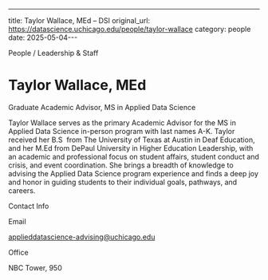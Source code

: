 ---
title: Taylor Wallace, MEd – DSI
original_url: https://datascience.uchicago.edu/people/taylor-wallace
category: people
date: 2025-05-04---

People / Leadership & Staff

# Taylor Wallace, MEd

Graduate Academic Advisor, MS in Applied Data Science

Taylor Wallace serves as the primary Academic Advisor for the MS in Applied Data Science in-person program with last names A-K. Taylor received her B.S  from The University of Texas at Austin in Deaf Education, and her M.Ed from DePaul University in Higher Education Leadership, with an academic and professional focus on student affairs, student conduct and crisis, and event coordination. She brings a breadth of knowledge to advising the Applied Data Science program experience and finds a deep joy and honor in guiding students to their individual goals, pathways, and careers.

Contact Info

Email

applieddatascience-advising@uchicago.edu

Office

NBC Tower, 950
